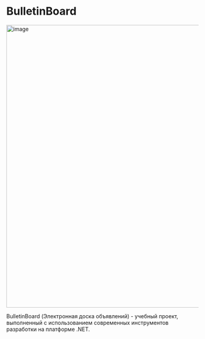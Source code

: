 # BulletinBoard
<img width="848" height="739" alt="image" src="https://github.com/user-attachments/assets/4cfc6af1-d3dc-4da8-a1e8-9b156a6f91a4" />

BulletinBoard (Электронная доска объявлений) - учебный проект, выполненный с использованием современных инструментов разработки на платформе .NET.
